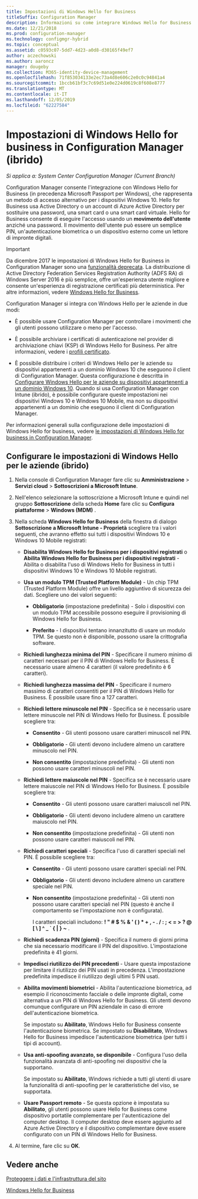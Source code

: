```yaml
---
title: Impostazioni di Windows Hello for Business
titleSuffix: Configuration Manager
description: Informazioni su come integrare Windows Hello for Business con Configuration Manager.
ms.date: 12/21/2018
ms.prod: configuration-manager
ms.technology: configmgr-hybrid
ms.topic: conceptual
ms.assetid: c0593c07-5dd7-4d23-a0d8-d30165f49ef7
author: aczechowski
ms.author: aaroncz
manager: dougeby
ms.collection: M365-identity-device-management
ms.openlocfilehash: 71f853034133e2ec73a4d8e606c2e0c0c94841a4
ms.sourcegitcommit: 1bccb61bf3c7c69d51e0e224d0619c8f608e8777
ms.translationtype: MT
ms.contentlocale: it-IT
ms.lasthandoff: 12/05/2019
ms.locfileid: "62227584"
---
```

# <a name="windows-hello-for-business-settings-in-configuration-manager-hybrid"></a>Impostazioni di Windows Hello for business in Configuration Manager (ibrido)

*Si applica a: System Center Configuration Manager (Current Branch)*

Configuration Manager consente l'integrazione con Windows Hello for Business (in precedenza Microsoft Passport per Windows), che rappresenta un metodo di accesso alternativo per i dispositivi Windows 10. Hello for Business usa Active Directory o un account di Azure Active Directory per sostituire una password, una smart card o una smart card virtuale. Hello for Business consente di eseguire l'accesso usando un **movimento dell'utente** anziché una password. Il movimento dell'utente può essere un semplice PIN, un'autenticazione biometrica o un dispositivo esterno come un lettore di impronte digitali.  

> [!Important]  
> Da dicembre 2017 le impostazioni di Windows Hello for Business in Configuration Manager sono una [funzionalità deprecata](/sccm/core/plan-design/changes/deprecated/removed-and-deprecated-cmfeatures). La distribuzione di Active Directory Federation Services Registration Authority (ADFS RA) di Windows Server 2016 è più semplice, offre un'esperienza utente migliore e consente un'esperienza di registrazione certificati più deterministica. Per altre informazioni, vedere [Windows Hello for Business](https://docs.microsoft.com/windows/access-protection/hello-for-business/hello-identity-verification).  


Configuration Manager si integra con Windows Hello per le aziende in due modi:  

- È possibile usare Configuration Manager per controllare i movimenti che gli utenti possono utilizzare o meno per l'accesso.  

- È possibile archiviare i certificati di autenticazione nel provider di archiviazione chiavi (KSP) di Windows Hello for Business. Per altre informazioni, vedere i [profili certificato](create-pfx-certificate-profiles.md).  

- È possibile distribuire i criteri di Windows Hello per le aziende su dispositivi appartenenti a un dominio Windows 10 che eseguono il client di Configuration Manager. Questa configurazione è descritta in [Configurare Windows Hello per le aziende su dispositivi appartenenti a un dominio Windows 10](/sccm/protect/deploy-use/windows-hello-for-business-settings#configure-windows-hello-for-business-on-domain-joined-windows-10-devices). Quando si usa Configuration Manager con Intune (ibrido), è possibile configurare queste impostazioni nei dispositivi Windows 10 e Windows 10 Mobile, ma non su dispositivi appartenenti a un dominio che eseguono il client di Configuration Manager.   

Per informazioni generali sulla configurazione delle impostazioni di Windows Hello for business, vedere [le impostazioni di Windows Hello for business in Configuration Manager](/sccm/protect/deploy-use/windows-hello-for-business-settings).



## <a name="configure-windows-hello-for-business-settings-hybrid"></a>Configurare le impostazioni di Windows Hello per le aziende (ibrido)  

1. Nella console di Configuration Manager fare clic su **Amministrazione** > **Servizi cloud** > **Sottoscrizioni a Microsoft Intune**.  

2. Nell'elenco selezionare la sottoscrizione a Microsoft Intune e quindi nel gruppo **Sottoscrizione** della scheda **Home** fare clic su **Configura piattaforme** > **Windows (MDM)** .  

3. Nella scheda **Windows Hello for Business** della finestra di dialogo **Sottoscrizione a Microsoft Intune - Proprietà** scegliere tra i valori seguenti, che avranno effetto sui tutti i dispositivi Windows 10 e Windows 10 Mobile registrati:  

   - **Disabilita Windows Hello for Business per i dispositivi registrati** o **Abilita Windows Hello for Business per i dispositivi registrati** - Abilita o disabilita l'uso di Windows Hello for Business in tutti i dispositivi Windows 10 e Windows 10 Mobile registrati.  

   - **Usa un modulo TPM (Trusted Platform Module)** - Un chip TPM (Trusted Platform Module) offre un livello aggiuntivo di sicurezza dei dati. Scegliere uno dei valori seguenti:  

     -   **Obbligatorio** (impostazione predefinita) - Solo i dispositivi con un modulo TPM accessibile possono eseguire il provisioning di Windows Hello for Business.  

     -   **Preferito** - I dispositivi tentano innanzitutto di usare un modulo TPM. Se questo non è disponibile, possono usare la crittografia software.  

   - **Richiedi lunghezza minima del PIN** - Specificare il numero minimo di caratteri necessari per il PIN di Windows Hello for Business. È necessario usare almeno 4 caratteri (il valore predefinito è 6 caratteri).  

   - **Richiedi lunghezza massima del PIN** - Specificare il numero massimo di caratteri consentiti per il PIN di Windows Hello for Business. È possibile usare fino a 127 caratteri.  

   - **Richiedi lettere minuscole nel PIN** - Specifica se è necessario usare lettere minuscole nel PIN di Windows Hello for Business. È possibile scegliere tra:  

     -   **Consentito** - Gli utenti possono usare caratteri minuscoli nel PIN.  

     -   **Obbligatorio** - Gli utenti devono includere almeno un carattere minuscolo nel PIN.  

     -   **Non consentito** (impostazione predefinita) - Gli utenti non possono usare caratteri minuscoli nel PIN.  

   - **Richiedi lettere maiuscole nel PIN** - Specifica se è necessario usare lettere maiuscole nel PIN di Windows Hello for Business. È possibile scegliere tra:  

     -   **Consentito** - Gli utenti possono usare caratteri maiuscoli nel PIN.  

     -   **Obbligatorio** - Gli utenti devono includere almeno un carattere maiuscolo nel PIN.  

     -   **Non consentito** (impostazione predefinita) - Gli utenti non possono usare caratteri maiuscoli nel PIN.  

   - **Richiedi caratteri speciali** - Specifica l'uso di caratteri speciali nel PIN. È possibile scegliere tra:  

     - **Consentito** - Gli utenti possono usare caratteri speciali nel PIN.  

     - **Obbligatorio** - Gli utenti devono includere almeno un carattere speciale nel PIN.  

     - **Non consentito** (impostazione predefinita) - Gli utenti non possono usare caratteri speciali nel PIN (questo è anche il comportamento se l'impostazione non è configurata).  

       I caratteri speciali includono: **! " # $ % & ' ( ) \* + , - . / : ; < = > ? @ [ \ ] ^ _ ` { &#124; } ~** .  

   - **Richiedi scadenza PIN (giorni)** - Specifica il numero di giorni prima che sia necessario modificare il PIN del dispositivo. L'impostazione predefinita è 41 giorni.  

   - **Impedisci riutilizzo dei PIN precedenti** - Usare questa impostazione per limitare il riutilizzo dei PIN usati in precedenza. L'impostazione predefinita impedisce il riutilizzo degli ultimi 5 PIN usati.  

   - **Abilita movimenti biometrici** - Abilita l'autenticazione biometrica, ad esempio il riconoscimento facciale o delle impronte digitali, come alternativa a un PIN di Windows Hello for Business. Gli utenti devono comunque configurare un PIN aziendale in caso di errore dell'autenticazione biometrica.  

      Se impostato su **Abilitato**, Windows Hello for Business consente l'autenticazione biometrica.  Se impostato su **Disabilitato**, Windows Hello for Business impedisce l'autenticazione biometrica (per tutti i tipi di account).  

   - **Usa anti-spoofing avanzato, se disponibile** - Configura l'uso della funzionalità avanzata di anti-spoofing nei dispositivi che la supportano.  

      Se impostato su **Abilitato**, Windows richiede a tutti gli utenti di usare la funzionalità di anti-spoofing per le caratteristiche del viso, se supportata.  

   - **Usare Passport remoto** - Se questa opzione è impostata su **Abilitato**, gli utenti possono usare Hello for Business come dispositivo portatile complementare per l'autenticazione del computer desktop. Il computer desktop deve essere aggiunto ad Azure Active Directory e il dispositivo complementare deve essere configurato con un PIN di Windows Hello for Business.  

4. Al termine, fare clic su **OK**.  



## <a name="see-also"></a>Vedere anche  

[Proteggere i dati e l'infrastruttura del sito](/sccm/protect/understand/protect-data-and-site-infrastructure)

[Windows Hello for Business](https://docs.microsoft.com/windows/security/identity-protection/hello-for-business/hello-identity-verification)  

